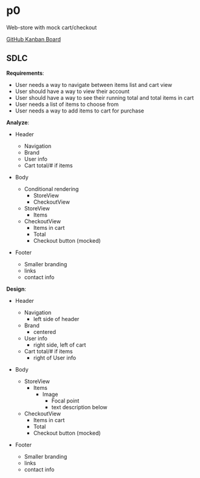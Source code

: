 # p0

Web-store with mock cart/checkout

[GitHub Kanban Board](https://github.com/sean-rw/p0/projects/1)

## SDLC

**Requirements**:

- User needs a way to navigate between items list and cart view
- User should have a way to view their account
- User should have a way to see their running total and total items in cart
- User needs a list of items to choose from
- User needs a way to add items to cart for purchase

**Analyze**:

- Header
  - Navigation
  - Brand
  - User info
  - Cart total/# if items

- Body
  - Conditional rendering
    - StoreView
    - CheckoutView
  - StoreView
    - Items
  - CheckoutView
    - Items in cart
    - Total
    - Checkout button (mocked)

- Footer
  - Smaller branding
  - links
  - contact info
  
**Design**:

- Header
  - Navigation
    - left side of header
  - Brand
    - centered
  - User info
    - right side, left of cart
  - Cart total/# if items
    - right of User info

- Body
  - StoreView
    - Items
      - Image
        - Focal point
        - text description below
  - CheckoutView
    - Items in cart
    - Total
    - Checkout button (mocked)

- Footer
  - Smaller branding
  - links
  - contact info
